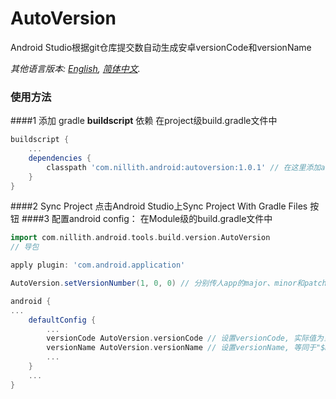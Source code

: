 ﻿# AutoVersion
Android Studio根据git仓库提交数自动生成安卓versionCode和versionName

*其他语言版本: [English](README.md), [简体中文](README.zh-cn.md).*

### 使用方法
####1 添加 gradle **buildscript** 依赖
在project级build.gradle文件中
```groovy
buildscript {
	...
    dependencies {
        classpath 'com.nillith.android:autoversion:1.0.1' // 在这里添加autoversion依赖
    }
}
```
####2 Sync Project
点击Android Studio上Sync Project With Gradle Files 按钮
####3 配置android config：
在Module级的build.gradle文件中
```groovy
import com.nillith.android.tools.build.version.AutoVersion
// 导包

apply plugin: 'com.android.application'

AutoVersion.setVersionNumber(1, 0, 0) // 分别传人app的major、minor和patch版本号(autoversion只自动生成build版本号)

android {
...
    defaultConfig {
        ...
        versionCode AutoVersion.versionCode // 设置versionCode, 实际值为当前git仓库的提交数
        versionName AutoVersion.versionName // 设置versionName, 等同于"$major.$minor.$patch.$versionCode"
		...
    }
	...
}
```
